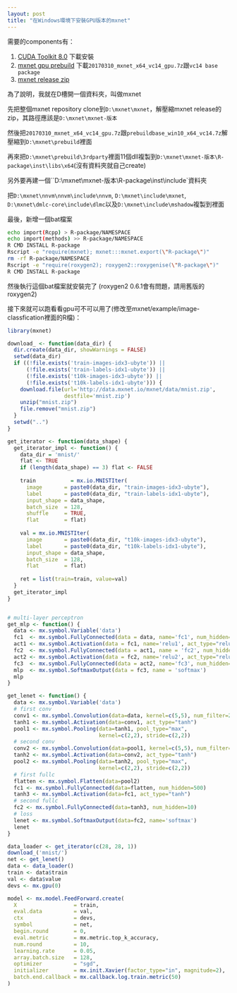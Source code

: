 ```yaml
---
layout: post
title: "在Windows環境下安裝GPU版本的mxnet"
---
```


需要的components有：

1. [CUDA Toolkit 8.0](https://developer.nvidia.com/cuda-toolkit) 下載安裝
2. [mxnet gpu prebuild](https://github.com/yajiedesign/mxnet/releases) 下載`20170310_mxnet_x64_vc14_gpu.7z`跟`vc14 base package`
3. [mxnet release zip](https://github.com/dmlc/mxnet/releases) 

為了說明，我就在D槽開一個資料夾，叫做mxnet

先把整個mxnet repository clone到`D:\mxnet\mxnet`，解壓縮mxnet release的zip，其路徑應該是`D:\mxnet\mxnet-版本`

然後把`20170310_mxnet_x64_vc14_gpu.7z`跟`prebuildbase_win10_x64_vc14.7z`解壓縮到`D:\mxnet\prebuild`裡面

再來把`D:\mxnet\prebuild\3rdparty`裡面11個dll複製到`D:\mxnet\mxnet-版本\R-package\inst\libs\x64`(沒有資料夾就自己create)

另外要再建一個``D:\mxnet\mxnet-版本\R-package\inst\include`資料夾

把`D:\mxnet\nnvm\nnvm\include\nnvm`, `D:\mxnet\include\mxnet`, `D:\mxnet\dmlc-core\include\dlmc`以及`D:\mxnet\include\mshadow`複製到裡面

最後，新增一個bat檔案

``` bash
echo import(Rcpp) > R-package/NAMESPACE
echo import(methods) >> R-package/NAMESPACE
R CMD INSTALL R-package
Rscript -e "require(mxnet); mxnet:::mxnet.export(\"R-package\")"
rm -rf R-package/NAMESPACE
Rscript -e "require(roxygen2); roxygen2::roxygenise(\"R-package\")"
R CMD INSTALL R-package
```

然後執行這個bat檔案就安裝完了 (roxygen2 0.6.1會有問題，請用舊版的roxygen2)

接下來就可以跑看看gpu可不可以用了(修改至mxnet/example/image-classfication裡面的R檔)：

``` R
library(mxnet)

download_ <- function(data_dir) {
  dir.create(data_dir, showWarnings = FALSE)
  setwd(data_dir)
  if ((!file.exists('train-images-idx3-ubyte')) ||
      (!file.exists('train-labels-idx1-ubyte')) ||
      (!file.exists('t10k-images-idx3-ubyte')) ||
      (!file.exists('t10k-labels-idx1-ubyte'))) {
    download.file(url='http://data.mxnet.io/mxnet/data/mnist.zip',
                  destfile='mnist.zip')
    unzip("mnist.zip")
    file.remove("mnist.zip")
  }
  setwd("..")
}

get_iterator <- function(data_shape) {
  get_iterator_impl <- function() {
    data_dir = 'mnist/'
    flat <- TRUE
    if (length(data_shape) == 3) flat <- FALSE
    
    train           = mx.io.MNISTIter(
      image       = paste0(data_dir, "train-images-idx3-ubyte"),
      label       = paste0(data_dir, "train-labels-idx1-ubyte"),
      input_shape = data_shape,
      batch_size  = 128,
      shuffle     = TRUE,
      flat        = flat)
    
    val = mx.io.MNISTIter(
      image       = paste0(data_dir, "t10k-images-idx3-ubyte"),
      label       = paste0(data_dir, "t10k-labels-idx1-ubyte"),
      input_shape = data_shape,
      batch_size  = 128,
      flat        = flat)
    
    ret = list(train=train, value=val)
  }
  get_iterator_impl
}


# multi-layer perceptron
get_mlp <- function() {
  data <- mx.symbol.Variable('data')
  fc1  <- mx.symbol.FullyConnected(data = data, name='fc1', num_hidden=128)
  act1 <- mx.symbol.Activation(data = fc1, name='relu1', act_type="relu")
  fc2  <- mx.symbol.FullyConnected(data = act1, name = 'fc2', num_hidden = 64)
  act2 <- mx.symbol.Activation(data = fc2, name='relu2', act_type="relu")
  fc3  <- mx.symbol.FullyConnected(data = act2, name='fc3', num_hidden=10)
  mlp  <- mx.symbol.SoftmaxOutput(data = fc3, name = 'softmax')
  mlp
}

get_lenet <- function() {
  data <- mx.symbol.Variable('data')
  # first conv
  conv1 <- mx.symbol.Convolution(data=data, kernel=c(5,5), num_filter=20)
  tanh1 <- mx.symbol.Activation(data=conv1, act_type="tanh")
  pool1 <- mx.symbol.Pooling(data=tanh1, pool_type="max",
                             kernel=c(2,2), stride=c(2,2))
  # second conv
  conv2 <- mx.symbol.Convolution(data=pool1, kernel=c(5,5), num_filter=50)
  tanh2 <- mx.symbol.Activation(data=conv2, act_type="tanh")
  pool2 <- mx.symbol.Pooling(data=tanh2, pool_type="max",
                             kernel=c(2,2), stride=c(2,2))
  # first fullc
  flatten <- mx.symbol.Flatten(data=pool2)
  fc1 <- mx.symbol.FullyConnected(data=flatten, num_hidden=500)
  tanh3 <- mx.symbol.Activation(data=fc1, act_type="tanh")
  # second fullc
  fc2 <- mx.symbol.FullyConnected(data=tanh3, num_hidden=10)
  # loss
  lenet <- mx.symbol.SoftmaxOutput(data=fc2, name='softmax')
  lenet
}

data_loader <- get_iterator(c(28, 28, 1))
download_('mnist/')
net <- get_lenet()
data <- data_loader()
train <- data$train
val <- data$value  
devs <- mx.gpu(0)

model <- mx.model.FeedForward.create(
  X                  = train,
  eval.data          = val,
  ctx                = devs,
  symbol             = net,
  begin.round        = 0,
  eval.metric        = mx.metric.top_k_accuracy,
  num.round          = 10,
  learning.rate      = 0.05,
  array.batch.size   = 128,
  optimizer          = "sgd",
  initializer        = mx.init.Xavier(factor_type="in", magnitude=2),
  batch.end.callback = mx.callback.log.train.metric(50)
)
```
